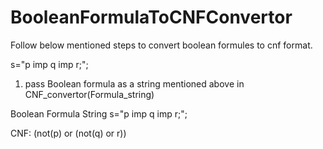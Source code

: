 # BooleanFormulaToCNFConvertor

Follow below mentioned steps to convert boolean formules to cnf format.

s="p imp q imp r;";
1) pass Boolean formula as a string mentioned above in CNF_convertor(Formula_string)


Boolean Formula String
s="p imp q imp r;";


CNF: (not(p) or (not(q) or r))
